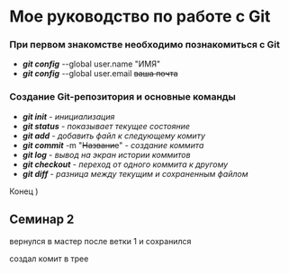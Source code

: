 # Мое руководство по работе с Git

### При первом знакомстве необходимо познакомиться с Git

* ***git config*** --global user.name "ИМЯ"
* ***git config*** --global user.email ~~ваша почта~~

### Создание Git-репозитория и основные команды

* ***git init*** - *инициализация*
* ***git status*** - *показывает текущее состояние*
* ***git add*** - *добавить файл к следующему комиту*
* ***git commit*** -m "~~Название~~" - *создание коммита*
* ***git log*** - *вывод на экран истории коммитов*
* ***git checkout*** - *переход от одного коммита к другому*
* ***git diff*** - *разница между текущим и сохраненным файлом*

Конец )

## Семинар 2

вернулся в мастер после ветки 1 и сохранился


создал комит в трее
